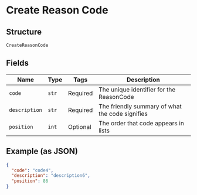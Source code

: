 
# Create Reason Code

## Structure

`CreateReasonCode`

## Fields

| Name | Type | Tags | Description |
|  --- | --- | --- | --- |
| `code` | `str` | Required | The unique identifier for the ReasonCode |
| `description` | `str` | Required | The friendly summary of what the code signifies |
| `position` | `int` | Optional | The order that code appears in lists |

## Example (as JSON)

```json
{
  "code": "code4",
  "description": "description6",
  "position": 86
}
```

